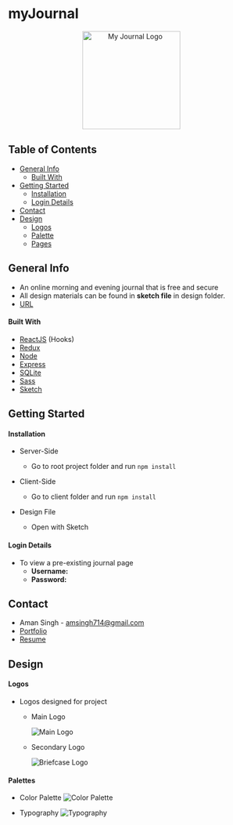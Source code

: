 # myJournal
<p align="center">
	<img width="200" src="design/main_logo.png" alt="My Journal Logo">
</p>

## Table of Contents 
* [General Info](#general-info)
	* [Built With](#built-with)
* [Getting Started](#setup)
	* [Installation](#installation)
	* [Login Details ](#login-details )
* [Contact](#contact)
* [Design](#design)
	* [Logos](#logos)
	* [Palette](#palette)
	* [Pages](#pages)


## General Info 
- An online morning and evening journal that is free and secure
- All design materials can be found in **sketch file** in design folder.
- [URL](https://myjournalapp.netlify.app/) 


#### Built With
- [ReactJS](https://reactjs.org/) (Hooks)
- [Redux](https://redux.js.org/)
- [Node](https://nodejs.org/en/)
- [Express](https://expressjs.com/)
- [SQLite](https://sqlite.org/index.html)
- [Sass](https://sass-lang.com/)
- [Sketch](https://www.sketch.com/)


## Getting Started
#### Installation 
- Server-Side 
	- Go to root project folder and run ```npm install ```



- Client-Side
	- Go to client folder and run ```npm install ```

- Design File
	- Open with Sketch

#### Login Details 
- To view a pre-existing journal page
	- **Username:** 
	- **Password:**

	

## Contact
- Aman Singh - <a href="mailto:amsingh714@gmail.com?subject=Hi,%20I'm%20interested%20in%20connecting.">
amsingh714@gmail.com </a>
- [Portfolio](https://amans.dev/) 
- [Resume](https://docs.google.com/document/d/1cI3QMFkF_pVxEqDeQqFSTy0TB9Y-vu3_BrD4N1qXLeU/edit)


## Design
#### Logos
- Logos designed for project
	- Main Logo
	
		![Main Logo](design/main_logo.png)
		
	- Secondary Logo
		
		![Briefcase Logo](design/notebook.png)

 
#### Palettes
- Color Palette
![Color Palette](design/color_palette.png)

- Typography
![Typography](design/typography.png)
